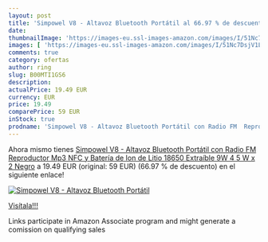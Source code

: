 ```yaml
---
layout: post
title: 'Simpowel V8 - Altavoz Bluetooth Portátil al 66.97 % de descuento'
date: 
thumbnailImage: 'https://images-eu.ssl-images-amazon.com/images/I/51Nc7DsjV1L._SL200_.jpg'
images: [ 'https://images-eu.ssl-images-amazon.com/images/I/51Nc7DsjV1L._SL200_.jpg' ]
comments: true
category: ofertas
author: ring
slug: B00MTI1GS6
description:
actualPrice: 19.49 EUR
currency: EUR
price: 19.49
comparePrice: 59 EUR
inStock: true
prodname: 'Simpowel V8 - Altavoz Bluetooth Portátil con Radio FM  Reproductor Mp3  NFC y Batería de Ion de Litio 18650 Extraíble   9W  4 5 W x 2   Negro'
---
```


Ahora mismo tienes [Simpowel V8 - Altavoz Bluetooth Portátil con Radio FM  Reproductor Mp3  NFC y Batería de Ion de Litio 18650 Extraíble   9W  4 5 W x 2   Negro](https://www.amazon.es/dp/B00MTI1GS6/?tag=tolees-21) a 19.49 EUR (original: 59 EUR) (66.97 %  de descuento) en el siguiente enlace!

[![Simpowel V8 - Altavoz Bluetooth Portátil](https://images-eu.ssl-images-amazon.com/images/I/51Nc7DsjV1L._SL200_.jpg)](https://www.amazon.es/dp/B00MTI1GS6/?tag=tolees-21)

[Visítala!!!](https://www.amazon.es/dp/B00MTI1GS6/?tag=tolees-21)

Links participate in Amazon Associate program and might generate a comission on qualifying sales
